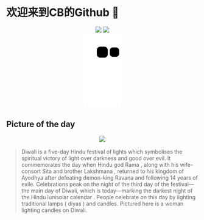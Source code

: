 
# 欢迎来到CB的Github 👋

<div align="center">
  <img height="137px" src="https://github-readme-stats.vercel.app/api?username=SuperCB&show_icons=true&theme=radical" />
  <img height="137px" src="https://github-readme-stats.vercel.app/api/top-langs/?username=SuperCB&hide_title=true&hide_border=true&layout=compact&langs_count=6&text_color=000&icon_color=fff" />
</div>


<div align="center">
    <img src="./contribution-snake/github-contribution-grid-snake.svg" />
</div>



## Picture of the day
<div align="center">
  <img width=400px src="https://upload.wikimedia.org/wikipedia/commons/thumb/7/7d/Woman_lighting_the_candles_for_the_Festival_of_Lights_in_India_%28cropped%29.jpg/750px-Woman_lighting_the_candles_for_the_Festival_of_Lights_in_India_%28cropped%29.jpg" />
</div>

>Diwali  is a five-day Hindu festival of lights which symbolises the spiritual victory of light over darkness and good over evil. It commemorates the day when Hindu god  Rama , along with his wife-consort  Sita  and brother  Lakshmana , returned to his kingdom of  Ayodhya  after defeating demon-king  Ravana  and following 14 years of exile. Celebrations peak on the night of the third day of the festival—the main day of Diwali, which is today—marking the darkest night of the  Hindu lunisolar calendar . People celebrate on this day by lighting traditional lamps ( diyas ) and candles. Pictured here is a woman lighting candles on Diwali.


